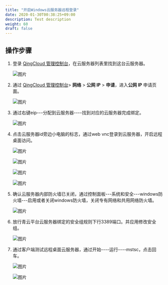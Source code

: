 ```yaml
---
title: "开启Windows云服务器远程登录"
date: 2020-01-30T00:38:25+09:00
description: Test description
weight: 60
draft: false
---
```


## 操作步骤

1. 登录 [QingCloud 管理控制台](https://console.qingcloud.com/login)，在云服务器列表里找到这台云服务器。

   ![图片](/compute/vm/_images/image.png)

2. 通过 [QingCloud 管理控制台](https://console.qingcloud.com/login)> **网络** > **公网 IP** > **申请**，进入**公网 IP** 申请页面。

   ![图片](/compute/vm/_images/image-1568884014191.png)

3. 通过右键eip---分配到云服务器----找到对应的云服务器完成绑定。

   ![图片](/compute/vm/_images/image-1568884020689.png)

4. 点击云服务器id旁边小电脑的标志，通过web vnc登录到云服务器，开启远程桌面访问。

   ![图片](/compute/vm/_images/image-1568884029354.png)

   ![图片](/compute/vm/_images/image-1568884045486.png)

   ![图片](/compute/vm/_images/image-1568884042485.png)

   ![图片](/compute/vm/_images/image-1568884094219.png)

5. 确认云服务器内部防火墙已关闭，通过控制面板---系统和安全---windows防火墙---启用或者关闭windows防火墙，关闭专有网络和共用网络防火墙。

   ![图片](/compute/vm/_images/image-1568884099948.png)

6. 放行青云平台云服务器绑定的安全组规则下行3389端口。并应用修改安全组。

   ![图片](/compute/vm/_images/image-1568884118279.png)

7. 通过客户端测试远程桌面云服务器，通过开始----运行----mstsc，点击回车。

   ![图片](/compute/vm/_images/image-1568884119758.png)

   ![图片](/compute/vm/_images/image-1568884121368.png)


